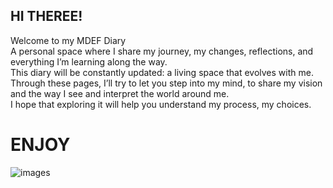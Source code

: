 <link rel="stylesheet" href="stylesheets/extra.css">

## HI THEREE!
Welcome to my MDEF Diary  
A personal space where I share my journey, my changes, reflections, and everything I’m learning along the way.  
This diary will be constantly updated: a living space that evolves with me.  
Through these pages, I’ll try to let you step into my mind, to share my vision and the way I see and interpret the world around me.  
I hope that exploring it will help you understand my process, my choices.

<!-- Titolo ENJOY centrato con classe CSS -->
<h1 class="title-enjoy">ENJOY</h1>

![images](https://github.com/user-attachments/assets/1c944150-c625-44d5-a6c4-d5d06a2082f6)


